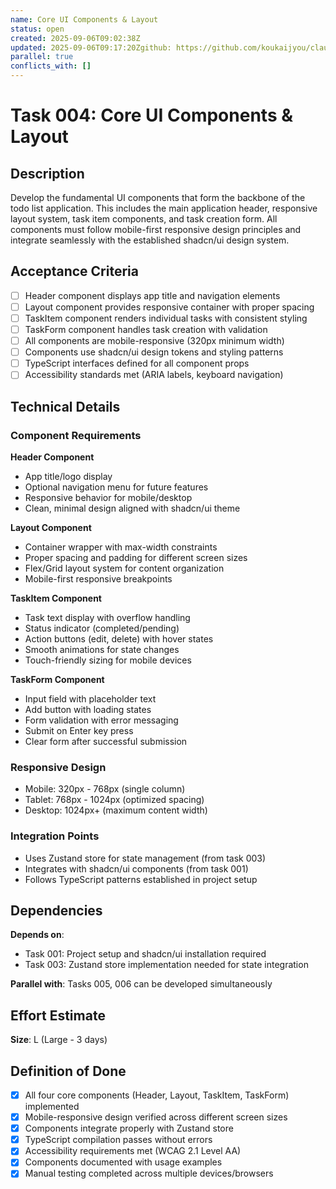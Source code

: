 ```yaml
---
name: Core UI Components & Layout
status: open
created: 2025-09-06T09:02:38Z
updated: 2025-09-06T09:17:20Zgithub: https://github.com/koukaijyou/claude-code-todo/issues/5depends_on: [001, 003]
parallel: true
conflicts_with: []
---
```


# Task 004: Core UI Components & Layout

## Description

Develop the fundamental UI components that form the backbone of the todo list application. This includes the main application header, responsive layout system, task item components, and task creation form. All components must follow mobile-first responsive design principles and integrate seamlessly with the established shadcn/ui design system.

## Acceptance Criteria

- [ ] Header component displays app title and navigation elements
- [ ] Layout component provides responsive container with proper spacing
- [ ] TaskItem component renders individual tasks with consistent styling
- [ ] TaskForm component handles task creation with validation
- [ ] All components are mobile-responsive (320px minimum width)
- [ ] Components use shadcn/ui design tokens and styling patterns
- [ ] TypeScript interfaces defined for all component props
- [ ] Accessibility standards met (ARIA labels, keyboard navigation)

## Technical Details

### Component Requirements

**Header Component**
- App title/logo display
- Optional navigation menu for future features
- Responsive behavior for mobile/desktop
- Clean, minimal design aligned with shadcn/ui theme

**Layout Component**
- Container wrapper with max-width constraints
- Proper spacing and padding for different screen sizes
- Flex/Grid layout system for content organization
- Mobile-first responsive breakpoints

**TaskItem Component**
- Task text display with overflow handling
- Status indicator (completed/pending)
- Action buttons (edit, delete) with hover states
- Smooth animations for state changes
- Touch-friendly sizing for mobile devices

**TaskForm Component**
- Input field with placeholder text
- Add button with loading states
- Form validation with error messaging
- Submit on Enter key press
- Clear form after successful submission

### Responsive Design
- Mobile: 320px - 768px (single column)
- Tablet: 768px - 1024px (optimized spacing)
- Desktop: 1024px+ (maximum content width)

### Integration Points
- Uses Zustand store for state management (from task 003)
- Integrates with shadcn/ui components (from task 001)
- Follows TypeScript patterns established in project setup

## Dependencies

**Depends on**: 
- Task 001: Project setup and shadcn/ui installation required
- Task 003: Zustand store implementation needed for state integration

**Parallel with**: Tasks 005, 006 can be developed simultaneously

## Effort Estimate

**Size**: L (Large - 3 days)

## Definition of Done

- [x] All four core components (Header, Layout, TaskItem, TaskForm) implemented
- [x] Mobile-responsive design verified across different screen sizes
- [x] Components integrate properly with Zustand store
- [x] TypeScript compilation passes without errors
- [x] Accessibility requirements met (WCAG 2.1 Level AA)
- [x] Components documented with usage examples
- [x] Manual testing completed across multiple devices/browsers
